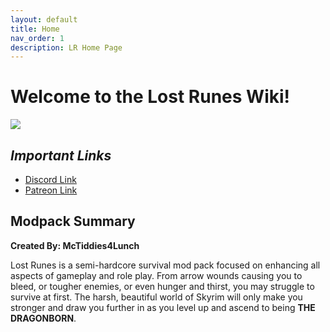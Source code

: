 ```yaml
---
layout: default
title: Home
nav_order: 1
description: LR Home Page
---
```


# **Welcome to the Lost Runes Wiki!**

![](https://i.gyazo.com/90b68112bf5881790d53c24b6faca252.jpg)

## _**Important Links**_
* [Discord Link](https://discord.gg/mr-new-vegas-415287319982112768)
* [Patreon Link](https://patreon.com/user?u=65852394&utm_medium=clipboard_copy&utm_source=copyLink&utm_campaign=creatorshare_creator&utm_content=join_link)

## **Modpack Summary**
**Created By: McTiddies4Lunch**

Lost Runes is a semi-hardcore survival mod pack focused on enhancing all aspects of gameplay and role play. From arrow wounds causing you to bleed, or tougher enemies, or even hunger and thirst, you may struggle to survive at first. The harsh, beautiful world of Skyrim will only make you stronger and draw you further in as you level up and ascend to being **THE DRAGONBORN**.
